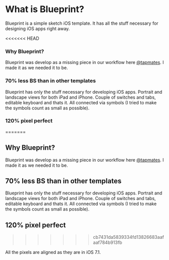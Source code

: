 # What is Blueprint?

Blueprint is a simple sketch iOS template. It has all the stuff necessary for designing iOS apps right away.

<<<<<<< HEAD
### Why Blueprint?

Blueprint was develop as a missing piece in our workflow here [@tapmates](http://tapmates.com/). I made it as we needed it to be.

### 70% less BS than in other templates

Blueprint has only the stuff necessary for developing iOS apps. Portrait and landscape views for both iPad and iPhone. Couple of switches and tabs, editable keyboard and thats it. All connected via symbols (I tried to make the symbols count as small as possible).

### 120% pixel perfect
=======
## Why Blueprint?

Blueprint was develop as a missing piece in our workflow here [@tapmates](http://tapmates.com/). I made it as we needed it to be.

## 70% less BS than in other templates

Blueprint has only the stuff necessary for developing iOS apps. Portrait and landscape views for both iPad and iPhone. Couple of switches and tabs, editable keyboard and thats it. All connected via symbols (I tried to make the symbols count as small as possible).

## 120% pixel perfect
>>>>>>> cb7431da5839334fd13826683aafaaf784b913fb

All the pixels are aligned as they are in iOS 7.1.